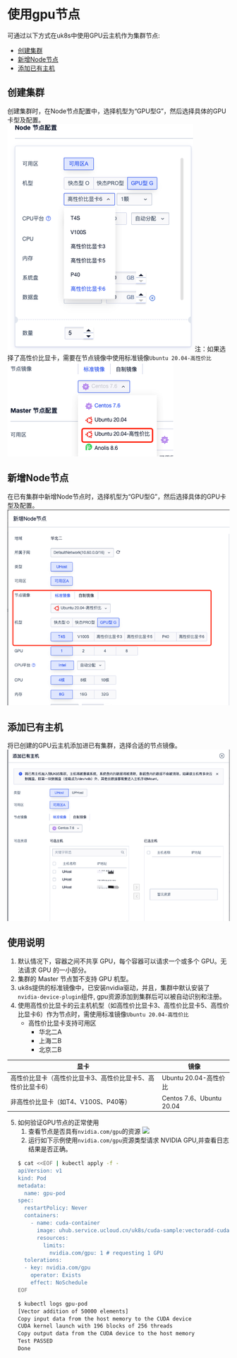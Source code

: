 # 使用gpu节点

可通过以下方式在uk8s中使用GPU云主机作为集群节点:
- [创建集群](#创建集群)
- [新增Node节点](#新增Node节点)
- [添加已有主机](#添加已有主机)


## 创建集群
创建集群时，在Node节点配置中，选择机型为“GPU型G”，然后选择具体的GPU卡型及配置。
  ![](/images/gpu/image.png)
注：如果选择了高性价比显卡，需要在节点镜像中使用标准镜像`Ubuntu 20.04-高性价比`
  ![](/images/gpu/image-0.png)
## 新增Node节点
在已有集群中新增Node节点时，选择机型为“GPU型G”，然后选择具体的GPU卡型及配置。
![](/images/gpu/image-1.png)
## 添加已有主机
将已创建的GPU云主机添加进已有集群，选择合适的节点镜像。
![](/images/gpu/image-2.png)

## 使用说明
1. 默认情况下，容器之间不共享 GPU，每个容器可以请求一个或多个 GPU。无法请求 GPU 的一小部分。
2. 集群的 Master 节点暂不支持 GPU 机型。
3. uk8s提供的标准镜像中，已安装nvidia驱动，并且，集群中默认安装了`nvidia-device-plugin`组件, gpu资源添加到集群后可以被自动识别和注册。
4. 使用高性价比显卡的云主机机型（如高性价比显卡3、高性价比显卡5、高性价比显卡6）作为节点时，需使用标准镜像`Ubuntu 20.04-高性价比`
    - 高性价比显卡支持可用区
        - 华北二A
        - 上海二B
        - 北京二B
        
| 显卡                              | 镜像                      |
| ------------------------------- | ----------------------- |
| 高性价比显卡（高性价比显卡3、高性价比显卡5、高性价比显卡6） | Ubuntu 20.04-高性价比       |
| 非高性价比显卡（如T4、V100S、P40等）         | Centos 7.6、Ubuntu 20.04 |

5. 如何验证GPU节点的正常使用
    1. 查看节点是否具有`nvidia.com/gpu`的资源
![](image-3.png)
    2. 运行如下示例使用`nvidia.com/gpu`资源类型请求 NVIDIA GPU,并查看日志结果是否正确。
    ```bash
    $ cat <<EOF | kubectl apply -f -
    apiVersion: v1
    kind: Pod
    metadata:
      name: gpu-pod
    spec:
      restartPolicy: Never
      containers:
        - name: cuda-container
          image: uhub.service.ucloud.cn/uk8s/cuda-sample:vectoradd-cuda10.2
          resources:
            limits:
              nvidia.com/gpu: 1 # requesting 1 GPU
      tolerations:
      - key: nvidia.com/gpu
        operator: Exists
        effect: NoSchedule
    EOF
    ```
    ```bash
    $ kubectl logs gpu-pod
    [Vector addition of 50000 elements]
    Copy input data from the host memory to the CUDA device
    CUDA kernel launch with 196 blocks of 256 threads
    Copy output data from the CUDA device to the host memory
    Test PASSED
    Done
    ```

